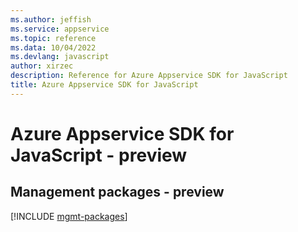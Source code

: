 ```yaml
---
ms.author: jeffish
ms.service: appservice
ms.topic: reference
ms.data: 10/04/2022
ms.devlang: javascript
author: xirzec
description: Reference for Azure Appservice SDK for JavaScript
title: Azure Appservice SDK for JavaScript
---
```

# Azure Appservice SDK for JavaScript - preview

## Management packages - preview
[!INCLUDE [mgmt-packages](appservice-mgmt-index.md)]

